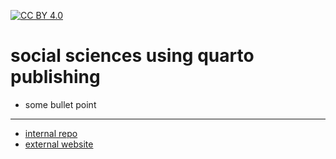 [![CC BY 4.0][cc-by-shield]][cc-by]

[cc-by]: http://creativecommons.org/licenses/by/4.0/
[cc-by-image]: https://i.creativecommons.org/l/by/4.0/88x31.png
[cc-by-shield]: https://img.shields.io/badge/License-CC%20BY%204.0-lightgrey.svg

# social sciences using quarto publishing

- some bullet point

---

- [internal repo](https://github.com/nils-holmberg/socs-qmd/)
- [external website](https://nils-holmberg.github.io/socs-qmd/)









